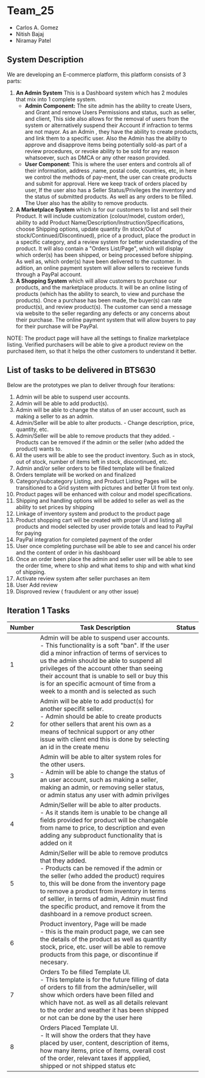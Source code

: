 # Team_25
  * Carlos A. Gomez
  * Nitish Bajaj
  * Niramay Patel
  
## System Description
We are developing an E-commerce platform, this platform consists of 3 parts:
 1. **An Admin System** This is a Dashboard system which has 2 modules that mix into 1 complete system.
    * **Admin Component:** The site admin has the ability to create Users, and Grant and remove Users Permissions and status, such as seller, and client, This side also allows for the removal of users from the system or alternatively suspend their Account if infraction to terms are not mayor. As an Admin , they have the ability to create products, and link them to a specific user. Also the Admin has the ability to approve and disapprove items being potentially sold-as part of a review procedures, or revoke ability to be sold for any reason whatsoever, such as DMCA or any other reason provided.
    * **User Component**: This is where the user enters and controls all of their information, address ,name, postal code, countries, etc, in here we control the methods of pay-ment, the user can create products and submit for approval. Here we keep track of orders placed by user, If the user also has a Seller Status/Privileges the inventory and the status of submitted products. As well as any orders to be filled. The User also has the ability to remove products.
 2. **A Marketplace System** which is for our customers to list and sell their Product. It will include customization (colour/model, custom order), ability to add Product Name/Description/Instruction/Specifications, choose Shipping options, update quantity (In stock/Out of stock/Continued/Discontinued), price of a product, place the product in a specific category, and a review system for better understanding of the product. It will also contain a "Orders List/Page", which will display which order(s) has been shipped, or being processed before shipping. As well as, which order(s) have been delivered to the customer. In adition, an online payment system will allow sellers to receieve funds through a PayPal account.
 3. **A Shopping System** which will allow customers to purchase our products, and the marketplace products. It will be an online listing of products (which has the ability to search, to view and purchase the products). Once a purchase has been made, the buyer(s) can rate product(s), and review product(s). The customer can send a message via website to the seller regarding any defects or any concerns about their purchase. The online payment system that will allow buyers to pay for their purchase will be PayPal. 

NOTE: The product page will have all the settings to finalize marketplace listing. Verified purchasers will be able to give a product review on the purchased item, so that it helps the other customers to understand it better.
 
## List of tasks to be delivered in BTS630
Below are the prototypes we plan to deliver through four iterations:
1. Admin will be able to suspend user accounts. 	
2. Admin will be able to add product(s). 
3. Admin will be able to change the status of an user account, such as making a seller to as an admin. 	
4. Admin/Seller will be able to alter products. - Change description, price, quantity, etc. 	
5. Admin/Seller will be able to remove products that they added. - Products can be removed if the admin or the seller (who added the product) wants to. 	
6. All the users will be able to see the product inventory. Such as in stock, out of stock, number of items left in stock, discontinued, etc. 	
7. Admin and/or seller orders to be filled template will be finalized
8. Orders template will be worked on and finalized 
9. Category/subcategory Listing, and Product Listing Pages will be transitioned to a Grid system with pictures and better UI from text only.
10. Product pages will be enhanced with colour and model specifications.
11. Shipping and handling options will be added to seller as well as the ability to set prices by shipping
12. Linkage of inventory system and product to the product page 
13. Product shopping cart will be created with proper UI and listing all products and model selected by user provide totals and lead to PayPal for paying
14. PayPal integration for completed payment of the order
15. User once completing purchase will be able to see and cancel his order and the content of order in his dashboard
16. Once an order been place the admin and seller user will be able to see the order time, where to ship and what items to ship and with what kind of shipping.
17. Activate review system after seller purchases an item
18. User Add review
19. Disproved review ( fraudulent or any other issue)
 
## Iteration 1 Tasks

| Number | Task Description | Status |
| --- | --- | --- |
| 1 | Admin will be able to suspend  user accounts.<br /> - This functionality is a soft "ban". If the user did a minor infraction of  terms of  services to us the admin should be able to suspend all privileges of the account other than seeing their account that is unable to sell or buy this is for an specific acmount of time from a week to a month and is  selected as  such |   |
| 2 | Admin will be able to add product(s) for another specifit seller.<br /> - Admin should be able to  create products  for other sellers that arent his own as a means of  technical support or any other issue with client end  this is done by selecting an id in the create menu |   |
| 3 | Admin will be able to alter system roles for the other users. <br /> - Admin will be able to change the status of an user account, such as making a seller, making an admin, or removing seller status, or admin status any user with admin privilges|   |
| 4 | Admin/Seller will be able to alter products. <br /> - As it stands item is unable to be change all fields  provided for product  will be  changable from name to price, to  description and even adding any subproduct functionality  that is  added on it |   |
| 5 | Admin/Seller will be able to remove produtcs that they added. <br /> - Products can be removed if the admin or the seller (who added the product) requires to, this will be done from the inventory page  to remove a product from inventory in terms of selller, in terms of admin, Admin must find the  specific  product, and  remove it from the dashboard in a remove product screen. |   |
| 6 | Product inventory, Page will be made<br /> - this is the main product page, we can see the  details of the product as well as quantity  stock, price, etc. user will be able to remove products from  this page, or discontinue if  necesary. |   |
| 7 | Orders To be filled Template UI.<br /> - This template is  for the future  filling of data of  orders to fill from the admin/seller, will show which orders have been filled and which have not. as well as all details relevant to the  order and weather it  has been shipped or not  can be done by the user here |   |
| 8 | Orders Placed Template UI.<br /> - It will show the orders that they have placed by user,  content, description of  items, how many items,  price of items, overall cost of the order, relevant  taxes if appplied,  shipped or not  shipped status etc  |   |
